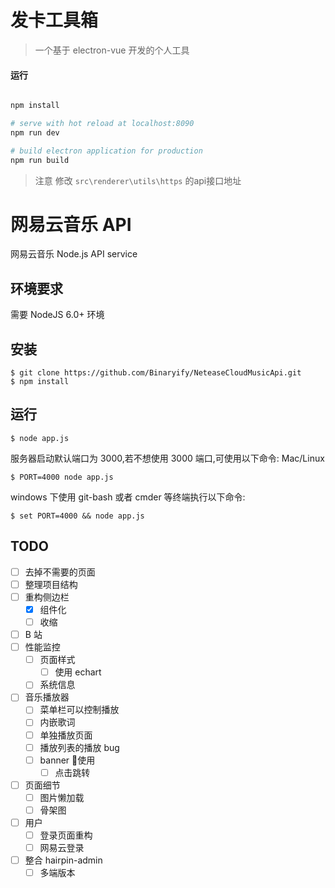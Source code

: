 # 发卡工具箱

> 一个基于 electron-vue 开发的个人工具


#### 运行

``` bash

npm install

# serve with hot reload at localhost:8090
npm run dev

# build electron application for production
npm run build

```
>注意 修改 `src\renderer\utils\https` 的api接口地址

# 网易云音乐 API

网易云音乐 Node.js API service

## 环境要求

需要 NodeJS 6.0+ 环境

## 安装

```shell
$ git clone https://github.com/Binaryify/NeteaseCloudMusicApi.git
$ npm install
```

## 运行

```shell
$ node app.js
```

服务器启动默认端口为 3000,若不想使用 3000 端口,可使用以下命令: Mac/Linux

```shell
$ PORT=4000 node app.js
```

windows 下使用 git-bash 或者 cmder 等终端执行以下命令:

```shell
$ set PORT=4000 && node app.js
```

## TODO

- [ ] 去掉不需要的页面
- [ ] 整理项目结构
- [ ] 重构侧边栏
    - [x] 组件化
    - [ ] 收缩
- [ ] B 站
- [ ] 性能监控
    - [ ] 页面样式
        - [ ] 使用 echart
    - [ ] 系统信息
- [ ] 音乐播放器
    - [ ] 菜单栏可以控制播放
    - [ ] 内嵌歌词
    - [ ] 单独播放页面
    - [ ] 播放列表的播放 bug
    - [ ] banner 使用
        - [ ] 点击跳转
- [ ] 页面细节
    - [ ] 图片懒加载
    - [ ] 骨架图
- [ ] 用户
    - [ ] 登录页面重构
    - [ ] 网易云登录
- [ ] 整合 hairpin-admin
    - [ ] 多端版本
